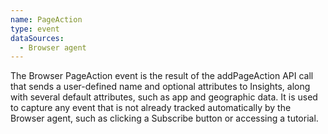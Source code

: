 ```yaml
---
name: PageAction
type: event
dataSources:
  - Browser agent
---
```


The Browser PageAction event is the result of the addPageAction API call that sends a user-defined name and optional attributes to Insights, along with several default attributes, such as app and geographic data. It is used to capture any event that is not already tracked automatically by the Browser agent, such as clicking a Subscribe button or accessing a tutorial.